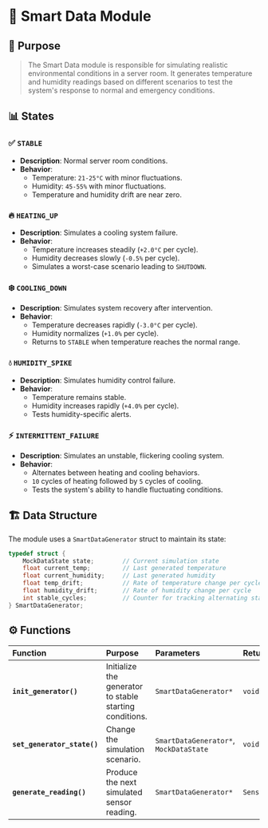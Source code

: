 # 🧠 Smart Data Module

## 🎯 Purpose
> The Smart Data module is responsible for simulating realistic environmental conditions in a server room. It generates temperature and humidity readings based on different scenarios to test the system's response to normal and emergency conditions.

## 📊 States

### ✅ `STABLE`
- **Description**: Normal server room conditions.
- **Behavior**: 
  - Temperature: `21-25°C` with minor fluctuations.
  - Humidity: `45-55%` with minor fluctuations.
  - Temperature and humidity drift are near zero.

### 🔥 `HEATING_UP`
- **Description**: Simulates a cooling system failure.
- **Behavior**:
  - Temperature increases steadily (`+2.0°C` per cycle).
  - Humidity decreases slowly (`-0.5%` per cycle).
  - Simulates a worst-case scenario leading to `SHUTDOWN`.

### ❄️ `COOLING_DOWN`
- **Description**: Simulates system recovery after intervention.
- **Behavior**:
  - Temperature decreases rapidly (`-3.0°C` per cycle).
  - Humidity normalizes (`+1.0%` per cycle).
  - Returns to `STABLE` when temperature reaches the normal range.

### 💧 `HUMIDITY_SPIKE`
- **Description**: Simulates humidity control failure.
- **Behavior**:
  - Temperature remains stable.
  - Humidity increases rapidly (`+4.0%` per cycle).
  - Tests humidity-specific alerts.

### ⚡ `INTERMITTENT_FAILURE`
- **Description**: Simulates an unstable, flickering cooling system.
- **Behavior**:
  - Alternates between heating and cooling behaviors.
  - `10` cycles of heating followed by `5` cycles of cooling.
  - Tests the system's ability to handle fluctuating conditions.

## 🏗️ Data Structure
The module uses a `SmartDataGenerator` struct to maintain its state:

```c
typedef struct {
    MockDataState state;        // Current simulation state
    float current_temp;         // Last generated temperature
    float current_humidity;     // Last generated humidity
    float temp_drift;           // Rate of temperature change per cycle
    float humidity_drift;       // Rate of humidity change per cycle
    int stable_cycles;          // Counter for tracking alternating states
} SmartDataGenerator;
```

## ⚙️ Functions

| Function | Purpose | Parameters | Returns |
| :--- | :--- | :--- | :--- |
| **`init_generator()`** | Initialize the generator to stable starting conditions. | `SmartDataGenerator*` | `void` |
| **`set_generator_state()`** | Change the simulation scenario. | `SmartDataGenerator*`, `MockDataState` | `void` |
| **`generate_reading()`** | Produce the next simulated sensor reading. | `SmartDataGenerator*` | `SensorReading` |

